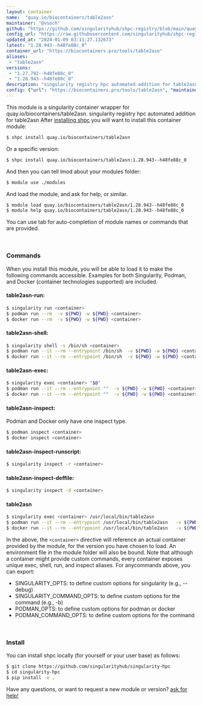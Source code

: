 ```yaml
---
layout: container
name:  "quay.io/biocontainers/table2asn"
maintainer: "@vsoch"
github: "https://github.com/singularityhub/shpc-registry/blob/main/quay.io/biocontainers/table2asn/container.yaml"
config_url: "https://raw.githubusercontent.com/singularityhub/shpc-registry/main/quay.io/biocontainers/table2asn/container.yaml"
updated_at: "2024-01-09 03:11:27.132673"
latest: "1.28.943--h48fe88c_0"
container_url: "https://biocontainers.pro/tools/table2asn"
aliases:
 - "table2asn"
versions:
 - "1.27.792--h48fe88c_0"
 - "1.28.943--h48fe88c_0"
description: "singularity registry hpc automated addition for table2asn"
config: {"url": "https://biocontainers.pro/tools/table2asn", "maintainer": "@vsoch", "description": "singularity registry hpc automated addition for table2asn", "latest": {"1.28.943--h48fe88c_0": "sha256:c996a40233e3fc82dcd99da7219a5f2f35b2315bc0505e8d8d0d080ecfdc7fdf"}, "tags": {"1.27.792--h48fe88c_0": "sha256:dd9bcea5b7b970c2a1824806772f2f691f408b37cc7de6f8559e0380d7245dda", "1.28.943--h48fe88c_0": "sha256:c996a40233e3fc82dcd99da7219a5f2f35b2315bc0505e8d8d0d080ecfdc7fdf"}, "docker": "quay.io/biocontainers/table2asn", "aliases": {"table2asn": "/usr/local/bin/table2asn"}}
---
```


This module is a singularity container wrapper for quay.io/biocontainers/table2asn.
singularity registry hpc automated addition for table2asn
After [installing shpc](#install) you will want to install this container module:


```bash
$ shpc install quay.io/biocontainers/table2asn
```

Or a specific version:

```bash
$ shpc install quay.io/biocontainers/table2asn:1.28.943--h48fe88c_0
```

And then you can tell lmod about your modules folder:

```bash
$ module use ./modules
```

And load the module, and ask for help, or similar.

```bash
$ module load quay.io/biocontainers/table2asn/1.28.943--h48fe88c_0
$ module help quay.io/biocontainers/table2asn/1.28.943--h48fe88c_0
```

You can use tab for auto-completion of module names or commands that are provided.

<br>

### Commands

When you install this module, you will be able to load it to make the following commands accessible.
Examples for both Singularity, Podman, and Docker (container technologies supported) are included.

#### table2asn-run:

```bash
$ singularity run <container>
$ podman run --rm  -v ${PWD} -w ${PWD} <container>
$ docker run --rm  -v ${PWD} -w ${PWD} <container>
```

#### table2asn-shell:

```bash
$ singularity shell -s /bin/sh <container>
$ podman run --it --rm --entrypoint /bin/sh  -v ${PWD} -w ${PWD} <container>
$ docker run --it --rm --entrypoint /bin/sh  -v ${PWD} -w ${PWD} <container>
```

#### table2asn-exec:

```bash
$ singularity exec <container> "$@"
$ podman run --it --rm --entrypoint ""  -v ${PWD} -w ${PWD} <container> "$@"
$ docker run --it --rm --entrypoint ""  -v ${PWD} -w ${PWD} <container> "$@"
```

#### table2asn-inspect:

Podman and Docker only have one inspect type.

```bash
$ podman inspect <container>
$ docker inspect <container>
```

#### table2asn-inspect-runscript:

```bash
$ singularity inspect -r <container>
```

#### table2asn-inspect-deffile:

```bash
$ singularity inspect -d <container>
```


#### table2asn

```bash
$ singularity exec <container> /usr/local/bin/table2asn
$ podman run --it --rm --entrypoint /usr/local/bin/table2asn   -v ${PWD} -w ${PWD} <container> -c " $@"
$ docker run --it --rm --entrypoint /usr/local/bin/table2asn   -v ${PWD} -w ${PWD} <container> -c " $@"
```



In the above, the `<container>` directive will reference an actual container provided
by the module, for the version you have chosen to load. An environment file in the
module folder will also be bound. Note that although a container
might provide custom commands, every container exposes unique exec, shell, run, and
inspect aliases. For anycommands above, you can export:

 - SINGULARITY_OPTS: to define custom options for singularity (e.g., --debug)
 - SINGULARITY_COMMAND_OPTS: to define custom options for the command (e.g., -b)
 - PODMAN_OPTS: to define custom options for podman or docker
 - PODMAN_COMMAND_OPTS: to define custom options for the command

<br>

### Install

You can install shpc locally (for yourself or your user base) as follows:

```bash
$ git clone https://github.com/singularityhub/singularity-hpc
$ cd singularity-hpc
$ pip install -e .
```

Have any questions, or want to request a new module or version? [ask for help!](https://github.com/singularityhub/singularity-hpc/issues)